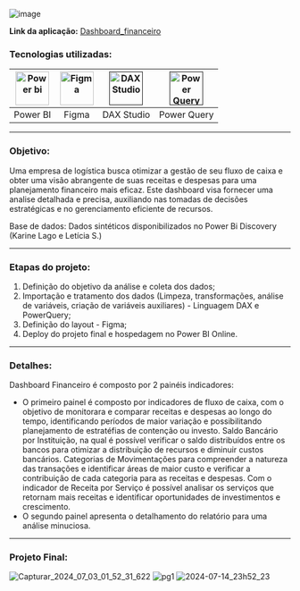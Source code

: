 ![image](https://github.com/AlbertoFAraujo/PBI_Financeiro/assets/105552990/19295ea4-f4a0-483f-8063-7ed45fd6837b)

**Link da aplicação:** [Dashboard_financeiro](https://app.powerbi.com/view?r=eyJrIjoiYWU0MTNkNWEtNjJmOS00ZDRjLWE1MmMtYzIwMThiNjE5MGE2IiwidCI6IjFlNDMyOWIyLWNiOWYtNDM0Yy1iM2FjLTBhMmFiMTAxNTRlZiJ9)

### Tecnologias utilizadas: 
| [<img align="center" alt="Power bi" height="60" width="60" src="https://github.com/AlbertoFAraujo/PBI_DashboardSAC/assets/105552990/d239f769-5b2a-4cf0-8198-441a8adcbda0">](https://powerbi.microsoft.com/pt-br/desktop/) | [<img align="center" alt="Figma" height="60" width="60" src="https://github.com/AlbertoFAraujo/PBI_DashboardSAC/assets/105552990/41c4197b-df11-4c43-8b84-6af9f1edbddb">](https://www.streamlit.io/) | [<img align="center" alt="DAX Studio" height="60" width="60" src="https://github.com/AlbertoFAraujo/PBI_DashboardSAC/assets/105552990/e2c6fb50-3e25-4a91-91c1-5c3262c083c4">]() | [<img align="center" alt="Power Query" height="60" width="60" src="https://github.com/AlbertoFAraujo/PBI_DashboardSAC/assets/105552990/b41eddea-d513-4e3b-82de-d1dab2897e88">]() | 
|:---:|:---:|:---:|:---:|
| Power BI | Figma | DAX Studio | Power Query |
<hr>

### Objetivo: 

Uma empresa de logística busca otimizar a gestão de seu fluxo de caixa e obter uma visão abrangente de suas receitas e despesas para uma planejamento financeiro mais eficaz. Este dashboard visa fornecer uma analise detalhada e precisa, auxiliando nas tomadas de decisões estratégicas e no gerenciamento eficiente de recursos.

Base de dados: Dados sintéticos disponibilizados no Power Bi Discovery (Karine Lago e Letícia S.)
<hr>

### Etapas do projeto:

1. Definição do objetivo da análise e coleta dos dados;
2. Importação e tratamento dos dados (Limpeza, transformações, análise de variáveis, criação de variáveis auxiliares) - Linguagem DAX e PowerQuery;
3. Definição do layout - Figma;
4. Deploy do projeto final e hospedagem no Power BI Online.
<hr>

### Detalhes:

Dashboard Financeiro é composto por 2 painéis indicadores:

- O primeiro painel é composto por indicadores de fluxo de caixa, com o objetivo de monitorara e comparar receitas e despesas ao longo do tempo, identificando períodos de maior variação e possibilitando planejamento de estratéfias de contenção ou investo. Saldo Bancário por Instituição, na qual é possível verificar o saldo distribuídos entre os bancos para otimizar a distribuição de recursos e diminuir custos bancários. Categorias de Movimentações para compreender a natureza das transações e identificar áreas de maior custo e verificar a contribuição de cada categoria para as receitas e despesas. Com o indicador de Receita por Serviço é possível analisar os serviços que retornam mais receitas e identificar oportunidades de investimentos e crescimento.
- O segundo painel apresenta o detalhamento do relatório para uma análise minuciosa.

<hr>

### Projeto Final:
![Capturar_2024_07_03_01_52_31_622](https://github.com/AlbertoFAraujo/PBI_Financeiro/assets/105552990/d29791eb-9738-4f88-826d-baef3f1f2b74)
![pg1](https://github.com/user-attachments/assets/c3d9a05c-d259-421f-b9e8-ed4016a819fa)
![2024-07-14_23h52_23](https://github.com/user-attachments/assets/6b55adf7-efd8-4439-aa93-788510824119)

